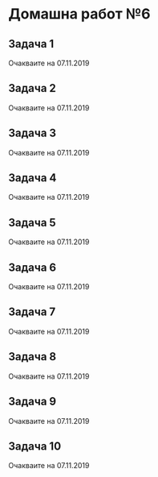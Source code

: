 # Домашна работ №6

## Задача 1

Очакваите на 07.11.2019

## Задача 2

Очакваите на 07.11.2019

## Задача 3

Очакваите на 07.11.2019

## Задача 4

Очакваите на 07.11.2019

## Задача 5

Очакваите на 07.11.2019

## Задача 6

Очакваите на 07.11.2019

## Задача 7

Очакваите на 07.11.2019

## Задача 8

Очакваите на 07.11.2019

## Задача 9

Очакваите на 07.11.2019

## Задача 10

Очакваите на 07.11.2019

